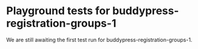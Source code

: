 # Playground tests for buddypress-registration-groups-1
We are still awaiting the first test run for buddypress-registration-groups-1.
